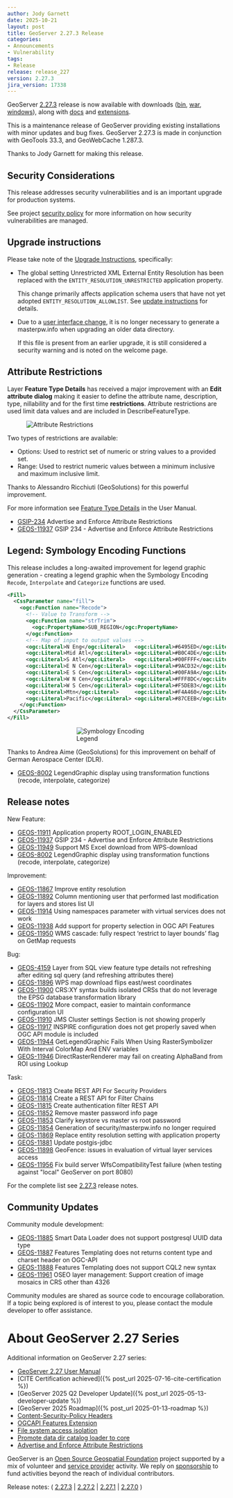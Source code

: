 ```yaml
---
author: Jody Garnett
date: 2025-10-21
layout: post
title: GeoServer 2.27.3 Release
categories:
- Announcements
- Vulnerability
tags:
- Release
release: release_227
version: 2.27.3
jira_version: 17338
--- 
```


GeoServer [2.27.3](/release/2.27.3/) release is now available
with downloads
([bin](https://sourceforge.net/projects/geoserver/files/GeoServer/2.27.3/geoserver-2.27.3-bin.zip/download),
[war](https://sourceforge.net/projects/geoserver/files/GeoServer/2.27.3/geoserver-2.27.3-war.zip/download),
[windows](https://sourceforge.net/projects/geoserver/files/GeoServer/2.27.3/GeoServer-2.27.3-winsetup.exe/download)), along with 
[docs](https://sourceforge.net/projects/geoserver/files/GeoServer/2.27.3/geoserver-2.27.3-htmldoc.zip/download) and
[extensions](https://sourceforge.net/projects/geoserver/files/GeoServer/2.27.3/extensions/).

This is a maintenance release of GeoServer providing existing installations with minor updates and bug fixes.
GeoServer 2.27.3 is made in conjunction with GeoTools 33.3, and GeoWebCache 1.287.3. 

Thanks to Jody Garnett for making this release. 

## Security Considerations

This release addresses security vulnerabilities and is an important upgrade for production systems.

See project [security policy](https://github.com/geoserver/geoserver/blob/main/SECURITY.md) for more information on how security vulnerabilities are managed.

## Upgrade instructions

Please take note of the [Upgrade Instructions](https://docs.geoserver.org/2.28.x/en/user/installation/upgrade.html), specifically:

* The global setting Unrestricted XML External Entity Resolution has been replaced with the `ENTITY_RESOLUTION_UNRESTRICTED` application property.
  
  This change primarily affects application schema users that have not yet adopted ``ENTITY_RESOLUTION_ALLOWLIST``. See [update instructions](https://docs.geoserver.org/2.27.x/en/user/installation/upgrade.html#entity-resolution-unrestricted-application-property-geoserver-2-26-4-and-newer) for details.

* Due to a [user interface change](https://docs.geoserver.org/2.27.x/en/user/installation/upgrade.html#keystore-password-link-geoserver-2-26-and-newer),
  it is no longer necessary to generate a masterpw.info when upgrading an older data directory.

  If this file is present from an earlier upgrade, it is still considered a security warning and is noted on the welcome page.

## Attribute Restrictions

Layer **Feature Type Details** has received a major improvement with an **Edit attribute dialog** making it easier
to define the attribute name, description, type, nillability and for the first time **restrictions**.
Attribute restrictions are used limit data values and are included in DescribeFeatureType.

<img src="/img/posts/2.28/add_attribute_options.png" alt="Attribute Restrictions"
 style="display:block; margin-left:auto; margin-right:auto; max-width: 416px; height:auto;"/>

Two types of restrictions are available:

* Options: Used to restrict set of numeric or string values to a provided set.
* Range: Used to restrict numeric values between a minimum inclusive and maximum inclusive limit. 

Thanks to Alessandro Ricchiuti (GeoSolutions) for this powerful improvement.

For more information see [Feature Type Details](https://docs.geoserver.org/2.27.x/en/user/data/webadmin/layers.html#feature-type-details-vector) in the User Manual. 

* [GSIP-234](https://github.com/geoserver/geoserver/wiki/GSIP-234) Advertise and Enforce Attribute Restrictions
* [GEOS-11937](https://osgeo-org.atlassian.net/browse/GEOS-11937) GSIP 234 - Advertise and Enforce Attribute Restrictions

## Legend: Symbology Encoding Functions

This release includes a long-awaited improvement for legend graphic generation - creating a legend graphic when the Symbology Encoding `Recode`, `Interpolate` and `Categorize` functions are used.

``` xml
<Fill>
  <CssParameter name="fill">
    <ogc:Function name="Recode">
      <!-- Value to Transform -->
      <ogc:Function name="strTrim">
        <ogc:PropertyName>SUB_REGION</ogc:PropertyName>
      </ogc:Function>
      <!-- Map of input to output values -->
      <ogc:Literal>N Eng</ogc:Literal>   <ogc:Literal>#6495ED</ogc:Literal>
      <ogc:Literal>Mid Atl</ogc:Literal> <ogc:Literal>#B0C4DE</ogc:Literal>
      <ogc:Literal>S Atl</ogc:Literal>   <ogc:Literal>#00FFFF</oac:Literal>
      <ogc:Literal>E N Cen</ogc:Literal> <ogc:Literal>#9ACD32</ogc:Literal>
      <ogc:Literal>E S Cen</ogc:Literal> <ogc:Literal>#00FA9A</ogc:Literal>
      <ogc:Literal>W N Cen</ogc:Literal> <ogc:Literal>#FFF8DC</ogc:Literal>
      <ogc:Literal>W S Cen</ogc:Literal> <ogc:Literal>#F5DEB3</ogc:Literal>
      <ogc:Literal>Mtn</ogc:Literal>     <ogc:Literal>#F4A460</ogc:Literal>
      <ogc:Literal>Pacific</ogc:Literal> <ogc:Literal>#87CEEB</ogc:Literal>
    </ogc:Function>
  </CssParameter>
</Fill>
```

<img src="/img/posts/2.27/se-fn-legend.png" alt="Symbology Encoding Legend"
 style="display:block; margin-left:auto; margin-right:auto; max-width: 185px; height:auto;"/>
 

Thanks to Andrea Aime (GeoSolutions) for this improvement on behalf of German Aerospace Center (DLR).

* [GEOS-8002](https://osgeo-org.atlassian.net/browse/GEOS-8002) LegendGraphic display using transformation functions (recode, interpolate, categorize)

## Release notes

New Feature:

* [GEOS-11911](https://osgeo-org.atlassian.net/browse/GEOS-11911) Application property ROOT_LOGIN_ENABLED
* [GEOS-11937](https://osgeo-org.atlassian.net/browse/GEOS-11937) GSIP 234 - Advertise and Enforce Attribute Restrictions
* [GEOS-11949](https://osgeo-org.atlassian.net/browse/GEOS-11949) Support MS Excel download from WPS-download
* [GEOS-8002](https://osgeo-org.atlassian.net/browse/GEOS-8002) LegendGraphic display using transformation functions (recode, interpolate, categorize)

Improvement:

* [GEOS-11867](https://osgeo-org.atlassian.net/browse/GEOS-11867) Improve entity resolution
* [GEOS-11892](https://osgeo-org.atlassian.net/browse/GEOS-11892) Column mentioning user that performed last modification for layers and stores list UI
* [GEOS-11914](https://osgeo-org.atlassian.net/browse/GEOS-11914) Using namespaces parameter with virtual services does not work
* [GEOS-11938](https://osgeo-org.atlassian.net/browse/GEOS-11938) Add support for property selection in OGC API Features
* [GEOS-11950](https://osgeo-org.atlassian.net/browse/GEOS-11950) WMS cascade: fully respect ‘restrict to layer bounds’ flag on GetMap requests

Bug:

* [GEOS-4159](https://osgeo-org.atlassian.net/browse/GEOS-4159) Layer from SQL view feature type details not refreshing after editing sql query (and refreshing attributes there)
* [GEOS-11896](https://osgeo-org.atlassian.net/browse/GEOS-11896) WPS map download flips east/west coordinates
* [GEOS-11900](https://osgeo-org.atlassian.net/browse/GEOS-11900) CRS:XY syntax builds isolated CRSs that do not leverage the EPSG database transformation library
* [GEOS-11902](https://osgeo-org.atlassian.net/browse/GEOS-11902) More compact, easier to maintain conformance configuration UI
* [GEOS-11910](https://osgeo-org.atlassian.net/browse/GEOS-11910) JMS Cluster settings Section is not showing properly
* [GEOS-11917](https://osgeo-org.atlassian.net/browse/GEOS-11917) INSPIRE configuration does not get properly saved when OGC API module is included
* [GEOS-11944](https://osgeo-org.atlassian.net/browse/GEOS-11944) GetLegendGraphic Fails When Using RasterSymbolizer With Interval ColorMap And ENV variables
* [GEOS-11946](https://osgeo-org.atlassian.net/browse/GEOS-11946) DirectRasterRenderer may fail on creating AlphaBand from ROI using Lookup

Task:

* [GEOS-11813](https://osgeo-org.atlassian.net/browse/GEOS-11813) Create REST API For Security Providers
* [GEOS-11814](https://osgeo-org.atlassian.net/browse/GEOS-11814) Create a REST API for Filter Chains
* [GEOS-11815](https://osgeo-org.atlassian.net/browse/GEOS-11815) Create authentication filter REST API
* [GEOS-11852](https://osgeo-org.atlassian.net/browse/GEOS-11852) Remove master password info page
* [GEOS-11853](https://osgeo-org.atlassian.net/browse/GEOS-11853) Clarify keystore vs master vs root password
* [GEOS-11854](https://osgeo-org.atlassian.net/browse/GEOS-11854) Generation of security/masterpw.info no longer required
* [GEOS-11869](https://osgeo-org.atlassian.net/browse/GEOS-11869) Replace entity resolution setting with application property
* [GEOS-11881](https://osgeo-org.atlassian.net/browse/GEOS-11881) Update postgis-jdbc
* [GEOS-11898](https://osgeo-org.atlassian.net/browse/GEOS-11898) GeoFence: issues in evaluation of virtual layer services access
* [GEOS-11956](https://osgeo-org.atlassian.net/browse/GEOS-11956) Fix build server WfsCompatibilityTest failure (when testing against "local" GeoServer on port 8080)

For the complete list see [2.27.3](https://github.com/geoserver/geoserver/releases/tag/2.27.3) release notes. 

## Community Updates

Community module development:

* [GEOS-11885](https://osgeo-org.atlassian.net/browse/GEOS-11885) Smart Data Loader does not support postgresql UUID data type
* [GEOS-11887](https://osgeo-org.atlassian.net/browse/GEOS-11887) Features Templating does not returns content type and charset header on OGC-API
* [GEOS-11888](https://osgeo-org.atlassian.net/browse/GEOS-11888) Features Templating does not support CQL2 new syntax
* [GEOS-11961](https://osgeo-org.atlassian.net/browse/GEOS-11961) OSEO layer management: Support creation of image mosaics in CRS other than 4326

Community modules are shared as source code to encourage collaboration. If a topic being explored is of interest to you, please contact the module developer to offer assistance. 

# About GeoServer 2.27 Series

Additional information on GeoServer 2.27 series:

* [GeoServer 2.27 User Manual](https://docs.geoserver.org/2.27.x/en/user/)
* [CITE Certification achieved]({% post_url 2025-07-16-cite-certification %}) 
* [GeoServer 2025 Q2 Developer Update]({% post_url 2025-05-13-developer-update %}) 
* [GeoServer 2025 Roadmap]({% post_url 2025-01-13-roadmap %}) 
* [Content-Security-Policy Headers](https://github.com/geoserver/geoserver/wiki/GSIP-227)
* [OGCAPI Features Extension](https://github.com/geoserver/geoserver/wiki/GSIP-230)
* [File system access isolation](https://github.com/geoserver/geoserver/wiki/GSIP-229)
* [Promote data dir catalog loader to core](https://github.com/geoserver/geoserver/wiki/GSIP-231)
* [Advertise and Enforce Attribute Restrictions](https://github.com/geoserver/geoserver/wiki/GSIP-228)

GeoServer is an [Open Source Geospatial Foundation](https://www.osgeo.org/projects/geoserver/) project supported by a mix of volunteer and [service provider](https://geoserver.org/support/) activity. We reply on [sponsorship](https://geoserver.org/sponsor/) to fund activities beyond the reach of individual contributors.

Release notes:
( [2.27.3](https://github.com/geoserver/geoserver/releases/tag/2.27.3)
| [2.27.2](https://github.com/geoserver/geoserver/releases/tag/2.27.2)
| [2.27.1](https://github.com/geoserver/geoserver/releases/tag/2.27.1)
| [2.27.0](https://github.com/geoserver/geoserver/releases/tag/2.27.0)
) 

